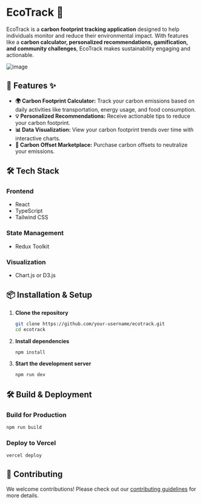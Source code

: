 # EcoTrack 🌱

EcoTrack is a **carbon footprint tracking application** designed to help individuals monitor and reduce their environmental impact. With features like a **carbon calculator, personalized recommendations, gamification, and community challenges**, EcoTrack makes sustainability engaging and actionable.

![image](https://github.com/user-attachments/assets/06973573-bf26-4f1d-ad23-352832425a94)
 <!-- Add a screenshot if available -->

## 🚀 Features ✨

- **🌍 Carbon Footprint Calculator:** Track your carbon emissions based on daily activities like transportation, energy usage, and food consumption.
- **💡 Personalized Recommendations:** Receive actionable tips to reduce your carbon footprint.
- **📊 Data Visualization:** View your carbon footprint trends over time with interactive charts.
- **🌱 Carbon Offset Marketplace:** Purchase carbon offsets to neutralize your emissions.

## 🛠️ Tech Stack

### **Frontend**
- React
- TypeScript
- Tailwind CSS

### **State Management**
- Redux Toolkit


### **Visualization**
- Chart.js or D3.js

## 📦 Installation & Setup

1. **Clone the repository**
   ```sh
   git clone https://github.com/your-username/ecotrack.git
   cd ecotrack
   ```

2. **Install dependencies**
   ```sh
   npm install
   ```

3. **Start the development server**
   ```sh
   npm run dev
   ```

## 🛠️ Build & Deployment

### **Build for Production**
```sh
npm run build
```

### **Deploy to Vercel**
```sh
vercel deploy
```

## 🤝 Contributing
We welcome contributions! Please check out our [contributing guidelines](CONTRIBUTING.md) for more details.



